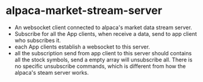 #  alpaca-market-stream-server

* An websocket client connected to alpaca's market data stream server.
* Subscribe for all the App clients, when receive a data, send to app client who subscribes it.
* each App clients establish a websocket to this server.
* all the subscription send from app client to this server should contains all the stock symbols, send a empty array will unsubscribe all. There is no specific unsubscribe commands, which is different from how the alpaca's steam server works. 


